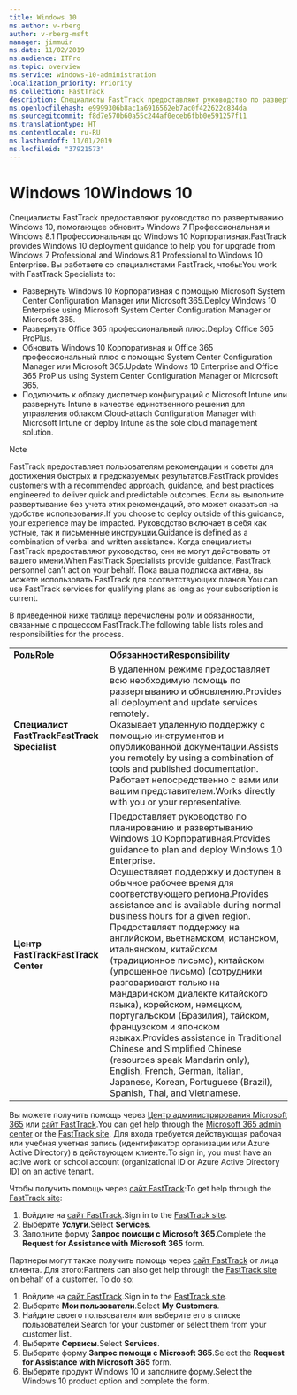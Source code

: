 ```yaml
---
title: Windows 10
ms.author: v-rberg
author: v-rberg-msft
manager: jimmuir
ms.date: 11/02/2019
ms.audience: ITPro
ms.topic: overview
ms.service: windows-10-administration
localization_priority: Priority
ms.collection: FastTrack
description: Специалисты FastTrack предоставляют руководство по развертыванию Windows 10, помогающее обновить Windows 7 Профессиональная и Windows 8.1 Профессиональная до Windows 10 Корпоративная.
ms.openlocfilehash: e9999306b8ac1a6916562eb7ac0f422622c834da
ms.sourcegitcommit: f8d7e570b60a55c244af0eceb6fbb0e591257f11
ms.translationtype: HT
ms.contentlocale: ru-RU
ms.lasthandoff: 11/01/2019
ms.locfileid: "37921573"
---
```

# <a name="windows-10"></a><span data-ttu-id="57c72-103">Windows 10</span><span class="sxs-lookup"><span data-stu-id="57c72-103">Windows 10</span></span>

<span data-ttu-id="57c72-104">Специалисты FastTrack предоставляют руководство по развертыванию Windows 10, помогающее обновить Windows 7 Профессиональная и Windows 8.1 Профессиональная до Windows 10 Корпоративная.</span><span class="sxs-lookup"><span data-stu-id="57c72-104">FastTrack provides Windows 10 deployment guidance to help you for upgrade from Windows 7 Professional and Windows 8.1 Professional to Windows 10 Enterprise.</span></span> <span data-ttu-id="57c72-105">Вы работаете со специалистами FastTrack, чтобы:</span><span class="sxs-lookup"><span data-stu-id="57c72-105">You work with FastTrack Specialists to:</span></span>

- <span data-ttu-id="57c72-106">Развернуть Windows 10 Корпоративная с помощью Microsoft System Center Configuration Manager или Microsoft 365.</span><span class="sxs-lookup"><span data-stu-id="57c72-106">Deploy Windows 10 Enterprise using Microsoft System Center Configuration Manager or Microsoft 365.</span></span>
- <span data-ttu-id="57c72-107">Развернуть Office 365 профессиональный плюс.</span><span class="sxs-lookup"><span data-stu-id="57c72-107">Deploy Office 365 ProPlus.</span></span> 
- <span data-ttu-id="57c72-108">Обновить Windows 10 Корпоративная и Office 365 профессиональный плюс с помощью System Center Configuration Manager или Microsoft 365.</span><span class="sxs-lookup"><span data-stu-id="57c72-108">Update Windows 10 Enterprise and Office 365 ProPlus using System Center Configuration Manager or Microsoft 365.</span></span>
- <span data-ttu-id="57c72-109">Подключить к облаку диспетчер конфигураций с Microsoft Intune или развернуть Intune в качестве единственного решения для управления облаком.</span><span class="sxs-lookup"><span data-stu-id="57c72-109">Cloud-attach Configuration Manager with Microsoft Intune or deploy Intune as the sole cloud management solution.</span></span>
  
> [!NOTE]
> <span data-ttu-id="57c72-110">FastTrack предоставляет пользователям рекомендации и советы для достижения быстрых и предсказуемых результатов.</span><span class="sxs-lookup"><span data-stu-id="57c72-110">FastTrack provides customers with a recommended approach, guidance, and best practices engineered to deliver quick and predictable outcomes.</span></span> <span data-ttu-id="57c72-111">Если вы выполните развертывание без учета этих рекомендаций, это может сказаться на удобстве использования.</span><span class="sxs-lookup"><span data-stu-id="57c72-111">If you choose to deploy outside of this guidance, your experience may be impacted.</span></span> <span data-ttu-id="57c72-112">Руководство включает в себя как устные, так и письменные инструкции.</span><span class="sxs-lookup"><span data-stu-id="57c72-112">Guidance is defined as a combination of verbal and written assistance.</span></span> <span data-ttu-id="57c72-113">Когда специалисты FastTrack предоставляют руководство, они не могут действовать от вашего имени.</span><span class="sxs-lookup"><span data-stu-id="57c72-113">When FastTrack Specialists provide guidance, FastTrack personnel can’t act on your behalf.</span></span> <span data-ttu-id="57c72-114">Пока ваша подписка активна, вы можете использовать FastTrack для соответствующих планов.</span><span class="sxs-lookup"><span data-stu-id="57c72-114">You can use FastTrack services for qualifying plans as long as your subscription is current.</span></span>  
    
<span data-ttu-id="57c72-115">В приведенной ниже таблице перечислены роли и обязанности, связанные с процессом FastTrack.</span><span class="sxs-lookup"><span data-stu-id="57c72-115">The following table lists roles and responsibilities for the process.</span></span>

|||
|:-----|:-----|
|<span data-ttu-id="57c72-116">**Роль**</span><span class="sxs-lookup"><span data-stu-id="57c72-116">**Role**</span></span> <br/> |<span data-ttu-id="57c72-117">**Обязанности**</span><span class="sxs-lookup"><span data-stu-id="57c72-117">**Responsibility**</span></span> <br/> |
|<span data-ttu-id="57c72-118">**Специалист FastTrack**</span><span class="sxs-lookup"><span data-stu-id="57c72-118">**FastTrack Specialist**</span></span> <br/> |<span data-ttu-id="57c72-119">В удаленном режиме предоставляет всю необходимую помощь по развертыванию и обновлению.</span><span class="sxs-lookup"><span data-stu-id="57c72-119">Provides all deployment and update services remotely.</span></span>  <br/> <span data-ttu-id="57c72-120">Оказывает удаленную поддержку с помощью инструментов и опубликованной документации.</span><span class="sxs-lookup"><span data-stu-id="57c72-120">Assists you remotely by using a combination of tools and published documentation.</span></span> <br/> <span data-ttu-id="57c72-121">Работает непосредственно с вами или вашим представителем.</span><span class="sxs-lookup"><span data-stu-id="57c72-121">Works directly with you or your representative.</span></span>|
|<span data-ttu-id="57c72-122">**Центр FastTrack**</span><span class="sxs-lookup"><span data-stu-id="57c72-122">**FastTrack Center**</span></span>  <br/> |<span data-ttu-id="57c72-123">Предоставляет руководство по планированию и развертыванию Windows 10 Корпоративная.</span><span class="sxs-lookup"><span data-stu-id="57c72-123">Provides guidance to plan and deploy Windows 10 Enterprise.</span></span>   <br/> <span data-ttu-id="57c72-124">Осуществляет поддержку и доступен в обычное рабочее время для соответствующего региона.</span><span class="sxs-lookup"><span data-stu-id="57c72-124">Provides assistance and is available during normal business hours for a given region.</span></span> <br/> <span data-ttu-id="57c72-125">Предоставляет поддержку на английском, вьетнамском, испанском, итальянском, китайском (традиционное письмо), китайском (упрощенное письмо) (сотрудники разговаривают только на мандаринском диалекте китайского языка), корейском, немецком, португальском (Бразилия), тайском, французском и японском языках.</span><span class="sxs-lookup"><span data-stu-id="57c72-125">Provides assistance in Traditional Chinese and Simplified Chinese (resources speak Mandarin only), English, French, German, Italian, Japanese, Korean, Portuguese (Brazil), Spanish, Thai, and Vietnamese.</span></span>|
 
<span data-ttu-id="57c72-126">Вы можете получить помощь через [Центр администрирования Microsoft 365](https://go.microsoft.com/fwlink/?linkid=2032704) или [сайт FastTrack](https://go.microsoft.com/fwlink/?linkid=780698).</span><span class="sxs-lookup"><span data-stu-id="57c72-126">You can get help through the [Microsoft 365 admin center](https://go.microsoft.com/fwlink/?linkid=2032704) or the [FastTrack site](https://go.microsoft.com/fwlink/?linkid=780698).</span></span> <span data-ttu-id="57c72-127">Для входа требуется действующая рабочая или учебная учетная запись (идентификатор организации или Azure Active Directory) в действующем клиенте.</span><span class="sxs-lookup"><span data-stu-id="57c72-127">To sign in, you must have an active work or school account (organizational ID or Azure Active Directory ID) on an active tenant.</span></span> 

<span data-ttu-id="57c72-128">Чтобы получить помощь через [сайт FastTrack](https://go.microsoft.com/fwlink/?linkid=780698):</span><span class="sxs-lookup"><span data-stu-id="57c72-128">To get help through the [FastTrack site](https://go.microsoft.com/fwlink/?linkid=780698):</span></span> 
1.  <span data-ttu-id="57c72-129">Войдите на [сайт FastTrack](https://go.microsoft.com/fwlink/?linkid=780698).</span><span class="sxs-lookup"><span data-stu-id="57c72-129">Sign in to the [FastTrack site](https://go.microsoft.com/fwlink/?linkid=780698).</span></span> 
2.  <span data-ttu-id="57c72-130">Выберите **Услуги**.</span><span class="sxs-lookup"><span data-stu-id="57c72-130">Select **Services**.</span></span>
3.  <span data-ttu-id="57c72-131">Заполните форму **Запрос помощи с Microsoft 365**.</span><span class="sxs-lookup"><span data-stu-id="57c72-131">Complete the **Request for Assistance with Microsoft 365** form.</span></span>
  
<span data-ttu-id="57c72-p104">Партнеры могут также получить помощь через [сайт FastTrack](https://go.microsoft.com/fwlink/?linkid=780698) от лица клиента. Для этого:</span><span class="sxs-lookup"><span data-stu-id="57c72-p104">Partners can also get help through the [FastTrack site](https://go.microsoft.com/fwlink/?linkid=780698) on behalf of a customer. To do so:</span></span>
1.  <span data-ttu-id="57c72-134">Войдите на [сайт FastTrack](https://go.microsoft.com/fwlink/?linkid=780698).</span><span class="sxs-lookup"><span data-stu-id="57c72-134">Sign in to the [FastTrack site](https://go.microsoft.com/fwlink/?linkid=780698).</span></span> 
2.  <span data-ttu-id="57c72-135">Выберите **Мои пользователи**.</span><span class="sxs-lookup"><span data-stu-id="57c72-135">Select **My Customers**.</span></span>
3.  <span data-ttu-id="57c72-136">Найдите своего пользователя или выберите его в списке пользователей.</span><span class="sxs-lookup"><span data-stu-id="57c72-136">Search for your customer or select them from your customer list.</span></span>
4.  <span data-ttu-id="57c72-137">Выберите **Сервисы**.</span><span class="sxs-lookup"><span data-stu-id="57c72-137">Select **Services**.</span></span>
5.  <span data-ttu-id="57c72-138">Выберите форму **Запрос помощи с Microsoft 365**.</span><span class="sxs-lookup"><span data-stu-id="57c72-138">Select the **Request for Assistance with Microsoft 365** form.</span></span>
6.  <span data-ttu-id="57c72-139">Выберите продукт Windows 10 и заполните форму.</span><span class="sxs-lookup"><span data-stu-id="57c72-139">Select the Windows 10 product option and complete the form.</span></span>
 